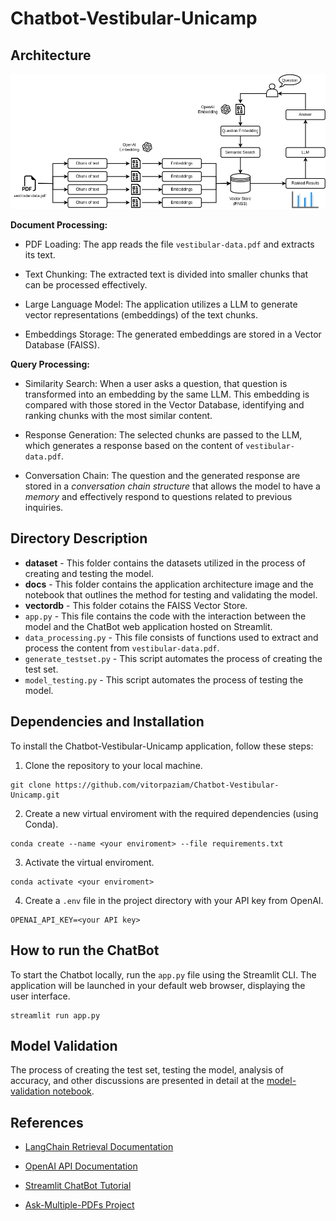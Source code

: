 # Chatbot-Vestibular-Unicamp

## Architecture

![Application Diagram](./docs/diagram.png)

**Document Processing:**

- PDF Loading: The app reads the file `vestibular-data.pdf` and extracts its text.

- Text Chunking: The extracted text is divided into smaller chunks that can be processed effectively.

- Large Language Model: The application utilizes a LLM to generate vector representations (embeddings) of the text chunks.

- Embeddings Storage: The generated embeddings are stored in a Vector Database (FAISS).

**Query Processing:**

- Similarity Search: When a user asks a question, that question is transformed into an embedding by the same LLM. This embedding is compared with those stored in the Vector Database, identifying and ranking chunks with the most similar content.

- Response Generation: The selected chunks are passed to the LLM, which generates a response based on the content of `vestibular-data.pdf`.

- Conversation Chain: The question and the generated response are stored in a *conversation chain structure* that allows the model to have a *memory* and effectively respond to questions related to previous inquiries.

## Directory Description

- **dataset** - This folder contains the datasets utilized in the process of creating and testing the model.
- **docs** - This folder contains the application architecture image and the notebook that outlines the method for testing and validating the model.
- **vectordb** - This folder cotains the FAISS Vector Store.
- `app.py` - This file contains the code with the interaction between the model and the ChatBot web application hosted on Streamlit.
- `data_processing.py` - This file consists of functions used to extract and process the content from `vestibular-data.pdf`.
- `generate_testset.py` - This script automates the process of creating the test set.
- `model_testing.py` - This script automates the process of testing the model.

## Dependencies and Installation
To install the Chatbot-Vestibular-Unicamp application, follow these steps:

1. Clone the repository to your local machine.
```commandline
git clone https://github.com/vitorpaziam/Chatbot-Vestibular-Unicamp.git
```

2. Create a new virtual enviroment with the required dependencies (using Conda).
```commandline
conda create --name <your enviroment> --file requirements.txt
```

3. Activate the virtual enviroment.
```commandline
conda activate <your enviroment>
```

4. Create a `.env` file in the project directory with your API key from OpenAI.
```commandline
OPENAI_API_KEY=<your API key>
```

## How to run the ChatBot

To start the Chatbot locally, run the `app.py` file using the Streamlit CLI. The application will be launched in your default web browser, displaying the user interface.
```commandline
streamlit run app.py
```

## Model Validation

The process of creating the test set, testing the model, analysis of accuracy, and other discussions are presented in detail at the [model-validation notebook](https://colab.research.google.com/github/vitorpaziam/Chatbot-Vestibular-Unicamp/blob/main/model_validation.ipynb).

## References

- [LangChain Retrieval Documentation](https://python.langchain.com/docs/modules/data_connection/)

- [OpenAI API Documentation](https://platform.openai.com/docs/api-reference/)

- [Streamlit ChatBot Tutorial](https://blog.streamlit.io/how-to-build-an-llm-powered-chatbot-with-streamlit/)

- [Ask-Multiple-PDFs Project](https://github.com/alejandro-ao/ask-multiple-pdfs)